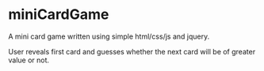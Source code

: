 # miniCardGame
A mini card game written using simple html/css/js and jquery.

User reveals first card and guesses whether the next card will be of greater value or not.
